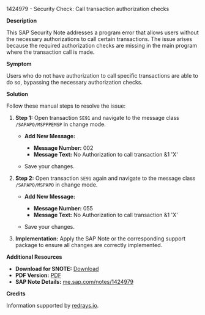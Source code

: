 1424979 - Security Check: Call transaction authorization checks

**Description**

This SAP Security Note addresses a program error that allows users without the necessary authorizations to call certain transactions. The issue arises because the required authorization checks are missing in the main program where the transaction call is made.

**Symptom**

Users who do not have authorization to call specific transactions are able to do so, bypassing the necessary authorization checks.

**Solution**

Follow these manual steps to resolve the issue:

1. **Step 1:** Open transaction `SE91` and navigate to the message class `/SAPAPO/MSPPPEMSP` in change mode.
   
   - **Add New Message:**
     - **Message Number:** 002
     - **Message Text:** No Authorization to call transaction &1 'X'
   
   - Save your changes.

2. **Step 2:** Open transaction `SE91` again and navigate to the message class `/SAPAPO/MSPAPO` in change mode.
   
   - **Add New Message:**
     - **Message Number:** 055
     - **Message Text:** No Authorization to call transaction &1 'X'
   
   - Save your changes.

3. **Implementation:** Apply the SAP Note or the corresponding support package to ensure all changes are correctly implemented.

**Additional Resources**

- **Download for SNOTE:** [Download](https://notesdownloads.sap.com/note/0040000008398622017)
- **PDF Version:** [PDF](https://userapps.support.sap.com/sap/support/sfm/notes/print/0001424979?language=en-US&token=A47CC6FFB2EF6CDF35676DD37EEF1D6D)
- **SAP Note Details:** [me.sap.com/notes/1424979](https://me.sap.com/notes/1424979)

**Credits**

Information supported by [redrays.io](https://redrays.io).